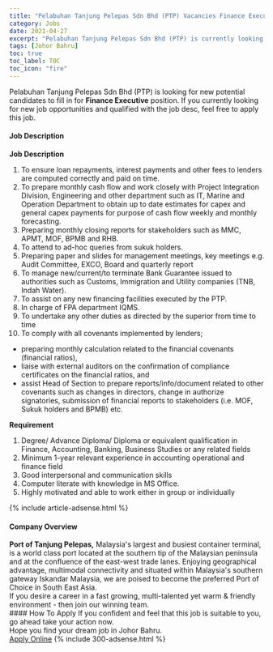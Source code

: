 ```yaml
---
title: "Pelabuhan Tanjung Pelepas Sdn Bhd (PTP) Vacancies Finance Executive" 
category: Jobs 
date: 2021-04-27 
excerpt: "Pelabuhan Tanjung Pelepas Sdn Bhd (PTP) is currently looking for suitable person to fill in the Finance Executive which based in Johor Bahru" 
tags: [Johor Bahru] 
toc: true 
toc_label: TOC 
toc_icon: "fire" 
--- 
```


<p>Pelabuhan Tanjung Pelepas Sdn Bhd (PTP) is looking for new potential candidates to fill in for <b>Finance Executive</b> position. If you currently looking for new job opportunities and qualified with the job desc, feel free to apply this job.
</p><div><div><h4>Job Description</h4></div><div><div><span><div><p><strong>Job Description</strong></p><ol><li>To ensure loan repayments, interest payments and other fees to lenders are computed correctly and paid on time.</li><li>To prepare monthly cash flow and work closely with Project Integration Division, Engineering and other department such as IT, Marine and Operation Department to obtain up to date estimates for capex and general capex payments for purpose of cash flow weekly and monthly forecasting.</li><li>Preparing monthly closing reports for stakeholders such as MMC, APMT, MOF, BPMB and RHB.</li><li>To attend to ad-hoc queries from sukuk holders.</li><li>Preparing paper and slides for management meetings, key meetings e.g. Audit Committee, EXCO, Board and quarterly report</li><li>To manage new/current/to terminate Bank Guarantee issued to authorities such as Customs, Immigration and Utility companies (TNB, Indah Water).</li><li>To assist on any new financing facilities executed by the PTP.</li><li>In charge of FPA department IQMS.</li><li>To undertake any other duties as directed by the superior from time to time</li><li>To comply with all covenants implemented by lenders;</li></ol><ul><li>preparing monthly calculation related to the financial covenants (financial ratios),</li><li>liaise with external auditors on the confirmation of compliance certificates on the financial ratios, and</li><li>assist Head of Section to prepare reports/info/document related to other covenants such as changes in directors, change in authorize signatories, submission of financial reports to stakeholders (i.e. MOF, Sukuk holders and BPMB) etc.</li></ul><p><strong>Requirement</strong></p><ol><li>Degree/ Advance Diploma/ Diploma or equivalent qualification in Finance, Accounting, Banking, Business Studies or any related fields</li><li>Minimum 1-year relevant experience in accounting operational and finance field</li><li>Good interpersonal and communication skills</li><li>Computer literate with knowledge in MS Office.</li><li>Highly motivated and able to work either in group or individually</li></ol></div></span></div></div></div> 
{% include article-adsense.html %} 
<div><div><h4>Company Overview</h4></div><div><div><span><div><div><strong>Port of Tanjung Pelepas,</strong> Malaysia's largest and busiest container terminal, is a world class port located at the southern tip of the Malaysian peninsula and at the confluence of the east-west trade lanes. Enjoying geographical advantage, multimodal connectivity and situated within Malaysia's southern gateway Iskandar Malaysia, we are poised to become the preferred Port of Choice in South East Asia.</div>
<div>If you desire a career in a fast growing, multi-talented yet warm &amp; friendly environment - then join our winning team.</div></div></span></div></div></div> 
#### How To Apply 
If you confident and feel that this job is suitable to you, go ahead take your action now. <br/> 
Hope you find your dream job in Johor Bahru. <br/> 
<a href="https://www.jobstreet.com.my/en/job/finance-executive-4548644?jobId=jobstreet-my-job-4548644&" class="btn btn--info" target="_blank" rel="nofollow noopenner">Apply Online</a> 
{% include 300-adsense.html %} 